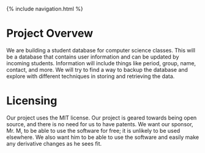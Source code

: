 {% include navigation.html %}

# Project Overvew

We are building a student database for computer science classes. This will be a database that contains user information and can be updated by incoming students. Information will include things like period, group, name, contact, and more. We will try to find a way to backup the database and explore with different techniques in storing and retrieving the data.

# Licensing 

Our project uses the MIT license. Our project is geared towards being open source, and there is no need for us to have patents. We want our sponsor, Mr. M, to be able to use the software for free; it is unlikely to be used elsewhere. We also want him to be able to use the software and easily make any derivative changes as he sees fit. 
